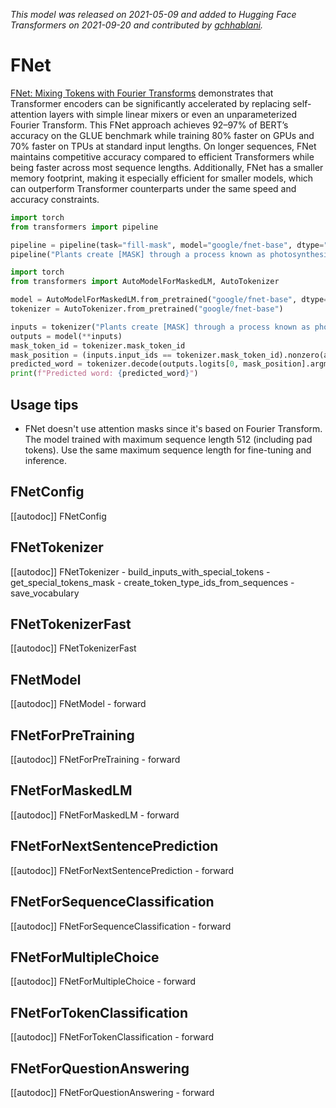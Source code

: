 <!--Copyright 2021 The HuggingFace Team. All rights reserved.

Licensed under the Apache License, Version 2.0 (the "License"); you may not use this file except in compliance with
the License. You may obtain a copy of the License at

http://www.apache.org/licenses/LICENSE-2.0

Unless required by applicable law or agreed to in writing, software distributed under the License is distributed on
an "AS IS" BASIS, WITHOUT WARRANTIES OR CONDITIONS OF ANY KIND, either express or implied. See the License for the
specific language governing permissions and limitations under the License.

⚠️ Note that this file is in Markdown but contain specific syntax for our doc-builder (similar to MDX) that may not be
rendered properly in your Markdown viewer.

-->
*This model was released on 2021-05-09 and added to Hugging Face Transformers on 2021-09-20 and contributed by [gchhablani](https://huggingface.co/gchhablani).*

# FNet

[FNet: Mixing Tokens with Fourier Transforms](https://huggingface.co/papers/2105.03824) demonstrates that Transformer encoders can be significantly accelerated by replacing self-attention layers with simple linear mixers or even an unparameterized Fourier Transform. This FNet approach achieves 92–97% of BERT’s accuracy on the GLUE benchmark while training 80% faster on GPUs and 70% faster on TPUs at standard input lengths. On longer sequences, FNet maintains competitive accuracy compared to efficient Transformers while being faster across most sequence lengths. Additionally, FNet has a smaller memory footprint, making it especially efficient for smaller models, which can outperform Transformer counterparts under the same speed and accuracy constraints.

<hfoptions id="usage">
<hfoption id="Pipeline">

```py
import torch
from transformers import pipeline

pipeline = pipeline(task="fill-mask", model="google/fnet-base", dtype="auto")
pipeline("Plants create [MASK] through a process known as photosynthesis.")
```

</hfoption>
<hfoption id="AutoModel">

```py
import torch
from transformers import AutoModelForMaskedLM, AutoTokenizer

model = AutoModelForMaskedLM.from_pretrained("google/fnet-base", dtype="auto")
tokenizer = AutoTokenizer.from_pretrained("google/fnet-base")

inputs = tokenizer("Plants create [MASK] through a process known as photosynthesis.", return_tensors="pt")
outputs = model(**inputs)
mask_token_id = tokenizer.mask_token_id
mask_position = (inputs.input_ids == tokenizer.mask_token_id).nonzero(as_tuple=True)[1]
predicted_word = tokenizer.decode(outputs.logits[0, mask_position].argmax(dim=-1))
print(f"Predicted word: {predicted_word}")
```

</hfoption>
</hfoptions>

## Usage tips

- FNet doesn't use attention masks since it's based on Fourier Transform. The model trained with maximum sequence length 512 (including pad tokens). Use the same maximum sequence length for fine-tuning and inference.

## FNetConfig

[[autodoc]] FNetConfig

## FNetTokenizer

[[autodoc]] FNetTokenizer
    - build_inputs_with_special_tokens
    - get_special_tokens_mask
    - create_token_type_ids_from_sequences
    - save_vocabulary

## FNetTokenizerFast

[[autodoc]] FNetTokenizerFast

## FNetModel

[[autodoc]] FNetModel
    - forward

## FNetForPreTraining

[[autodoc]] FNetForPreTraining
    - forward

## FNetForMaskedLM

[[autodoc]] FNetForMaskedLM
    - forward

## FNetForNextSentencePrediction

[[autodoc]] FNetForNextSentencePrediction
    - forward

## FNetForSequenceClassification

[[autodoc]] FNetForSequenceClassification
    - forward

## FNetForMultipleChoice

[[autodoc]] FNetForMultipleChoice
    - forward

## FNetForTokenClassification

[[autodoc]] FNetForTokenClassification
    - forward

## FNetForQuestionAnswering

[[autodoc]] FNetForQuestionAnswering
    - forward
